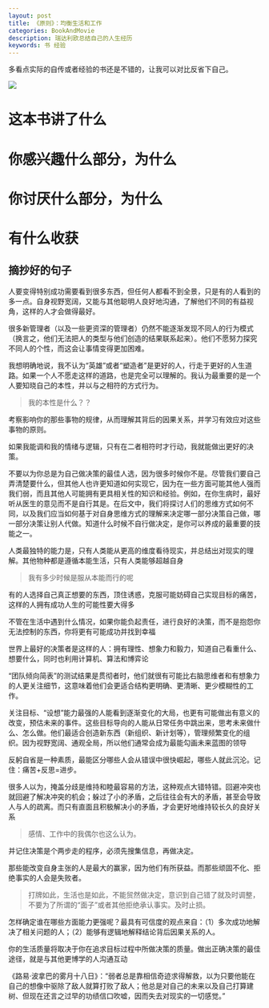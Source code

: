 ```yaml
---
layout: post
title: 《原则》：均衡生活和工作
categories: BookAndMovie
description: 瑞达利欧总结自己的人生经历
keywords: 书 经验
---
```


多看点实际的自传或者经验的书还是不错的，让我可以对比反省下自己。

![](https://img3.doubanio.com/view/subject/l/public/s29643861.jpg)


# 这本书讲了什么

# 你感兴趣什么部分，为什么

# 你讨厌什么部分，为什么

# 有什么收获

## 摘抄好的句子

人要变得特别成功需要看到很多东西，但任何人都看不到全景，只是有的人看到的多一点。自身视野宽阔，又能与其他聪明人良好地沟通，了解他们不同的有益视角，这样的人才会做得最好。

很多新管理者（以及一些更资深的管理者）仍然不能逐渐发现不同人的行为模式（换言之，他们无法把人的类型与他们创造的结果联系起来）。他们不愿努力探究不同人的个性，而这会让事情变得更加困难。

我想明确地说，我不认为“英雄”或者“塑造者”是更好的人，行走于更好的人生道路。如果一个人不愿走这样的道路，也是完全可以理解的。我认为最重要的是一个人要知晓自己的本性，并以与之相符的方式行为。

>我的本性是什么？？

考察影响你的那些事物的规律，从而理解其背后的因果关系，并学习有效应对这些事物的原则。


如果我能调和我的情绪与逻辑，只有在二者相符时才行动，我就能做出更好的决策。

不要以为你总是为自己做决策的最佳人选，因为很多时候你不是。尽管我们要自己弄清楚要什么，但其他人也许更知道如何实现它，因为在一些方面可能其他人强而我们弱，而且其他人可能拥有更具相关性的知识和经验。例如，在你生病时，最好听从医生的意见而不是自行其是。在后文中，我们将探讨人们的思维方式如何不同，以及我们应当如何基于对自身思维方式的理解来决定哪一部分决策自己做，哪一部分决策让别人代做。知道什么时候不自行做决定，是你可以养成的最重要的技能之一。

人类最独特的能力是，只有人类能从更高的维度看待现实，并总结出对现实的理解。其他物种都是遵循本能生活，只有人类能够超越自身


>我有多少时候是服从本能而行的呢


有的人选择自己真正想要的东西，顶住诱惑，克服可能妨碍自己实现目标的痛苦，这样的人拥有成功人生的可能性要大得多


不管在生活中遇到什么情况，如果你能负起责任，进行良好的决策，而不是抱怨你无法控制的东西，你将更有可能成功并找到幸福

世界上最好的决策者是这样的人：拥有理性、想象力和毅力，知道自己看重什么、想要什么，同时也利用计算机、算法和博弈论

“团队倾向简表”的测试结果是贯彻者时，他们就很有可能比右脑思维者和有想象力的人更关注细节，这意味着他们会更适合结构更明确、更清晰、更少模糊性的工作。

关注目标、“设想”能力最强的人能看到逐渐变化的大局，也更有可能做出有意义的改变，预估未来的事件。这些目标导向的人能从日常任务中跳出来，思考未来做什么、怎么做。他们最适合创造新东西（新组织、新计划等），管理频繁变化的组织。因为视野宽阔、通观全局，所以他们通常会成为最能勾画未来蓝图的领导


反躬自省是一种素质，最能区分哪些人会从错误中很快崛起，哪些人就此沉沦。记住：痛苦+反思=进步。

很多人以为，掩盖分歧是维持和睦最容易的方法，这种观点大错特错。回避冲突也就回避了解决冲突的机会；躲过了小的矛盾，之后往往会有大的矛盾，甚至会导致人与人的疏离。而只有直面且积极解决小的矛盾，才会更好地维持较长久的良好关系

>感情、工作中的我偶尔也这么认为。


并记住决策是个两步走的程序，必须先搜集信息，再做决定。

那些能改变自身主张的人是最大的赢家，因为他们有所获益。而那些顽固不化、拒绝事实的人会是失败者。

>打牌如此，生活也是如此，不能贸然做决定，意识到自己错了就及时调整，不要为了所谓的“面子”或者其他拒绝承认事实。及时止损。


怎样确定谁在哪些方面能力更强呢？最具有可信度的观点来自：（1）多次成功地解决了相关问题的人；（2）能够有逻辑地解释结论背后因果关系的人。


你的生活质量将取决于你在追求目标过程中所做决策的质量。做出正确决策的最佳途径，就是与其他更博学的人沟通互动

《路易·波拿巴的雾月十八日》：“弱者总是靠相信奇迹求得解救，以为只要他能在自己的想像中驱除了敌人就算打败了敌人；他总是对自己的未来以及自己打算建树、但现在还言之过早的功绩信口吹嘘，因而失去对现实的一切感觉。”